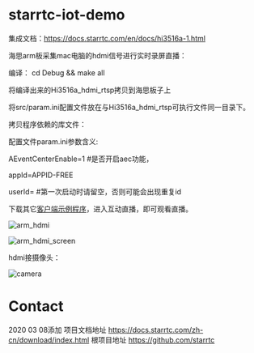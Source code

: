 # starrtc-iot-demo
集成文档：https://docs.starrtc.com/en/docs/hi3516a-1.html

海思arm板采集mac电脑的hdmi信号进行实时录屏直播：

编译：
cd Debug && make all


将编译出来的Hi3516a_hdmi_rtsp拷贝到海思板子上

将src/param.ini配置文件放在与Hi3516a_hdmi_rtsp可执行文件同一目录下。

拷贝程序依赖的库文件：


配置文件param.ini参数含义:

AEventCenterEnable=1  #是否开启aec功能，

appId=APPID-FREE

userId=   #第一次启动时请留空，否则可能会出现重复id



下载其它[客户端示例程序](https://docs.starrtc.com/en/download/)，进入互动直播，即可观看直播。

![arm_hdmi](https://raw.githubusercontent.com/starrtc/starrtc-android-demo/master/assets/arm_hdmi.jpg)

![arm_hdmi_screen](https://raw.githubusercontent.com/starrtc/starrtc-android-demo/master/assets/arm_hdmi_screen.jpg)

hdmi接摄像头：

![camera](https://raw.githubusercontent.com/starrtc/starrtc-android-demo/master/assets/camera.jpg)

Contact
=====

2020 03 08添加
项目文档地址
https://docs.starrtc.com/zh-cn/download/index.html
根项目地址
https://github.com/starrtc
